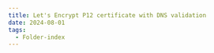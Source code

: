 ```yaml
---
title: Let's Encrypt P12 certificate with DNS validation
date: 2024-08-01
tags:
  - Folder-index
---
```

